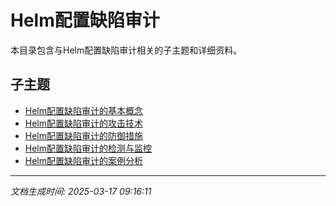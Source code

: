 # Helm配置缺陷审计

本目录包含与Helm配置缺陷审计相关的子主题和详细资料。

## 子主题

- [Helm配置缺陷审计的基本概念](helm-misconfig/basic-concepts.md)
- [Helm配置缺陷审计的攻击技术](helm-misconfig/attack-techniques.md)
- [Helm配置缺陷审计的防御措施](helm-misconfig/defense-measures.md)
- [Helm配置缺陷审计的检测与监控](helm-misconfig/detection-monitoring.md)
- [Helm配置缺陷审计的案例分析](helm-misconfig/case-studies.md)

---

*文档生成时间: 2025-03-17 09:16:11*

